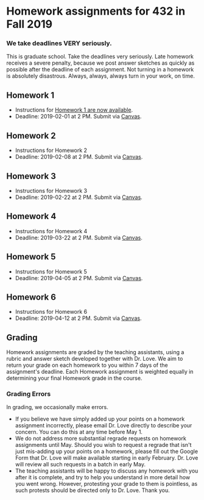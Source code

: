 # Homework assignments for 432 in Fall 2019

### We take deadlines VERY seriously.

This is graduate school. Take the deadlines very seriously. Late homework receives a severe penalty, because we post answer sketches as quickly as possible after the deadline of each assignment. Not turning in a homework is absolutely disastrous. Always, always, always turn in your work, on time.

## Homework 1

- Instructions for [Homework 1 are now available](https://github.com/THOMASELOVE/2019-432/tree/master/homework/homework1).
- Deadline: 2019-02-01 at 2 PM. Submit via [Canvas](https://canvas.case.edu/). 

## Homework 2

- Instructions for Homework 2
- Deadline: 2019-02-08 at 2 PM. Submit via [Canvas](https://canvas.case.edu/).

## Homework 3

- Instructions for Homework 3
- Deadline: 2019-02-22 at 2 PM. Submit via [Canvas](https://canvas.case.edu/).

## Homework 4

- Instructions for Homework 4
- Deadline: 2019-03-22 at 2 PM. Submit via [Canvas](https://canvas.case.edu/).

## Homework 5

- Instructions for Homework 5
- Deadline: 2019-04-05 at 2 PM. Submit via [Canvas](https://canvas.case.edu/).

## Homework 6

- Instructions for Homework 6
- Deadline: 2019-04-12 at 2 PM. Submit via [Canvas](https://canvas.case.edu/).

## Grading

Homework assignments are graded by the teaching assistants, using a rubric and answer sketch developed together with Dr. Love. We aim to return your grade on each homework to you within 7 days of the assignment's deadline. Each Homework assignment is weighted equally in determining your final Homework grade in the course.

### Grading Errors

In grading, we occasionally make errors.

- If you believe we have simply added up your points on a homework assignment incorrectly, please email Dr. Love directly to describe your concern. You can do this at any time before May 1.
- We do not address more substantial regrade requests on homework assignments until May. Should you wish to request a regrade that isn't just mis-adding up your points on a homework, please fill out the Google Form that Dr. Love will make available starting in early February. Dr. Love will review all such requests in a batch in early May.
- The teaching assistants will be happy to discuss any homework with you after it is complete, and try to help you understand in more detail how you went wrong. However, protesting your grade to them is pointless, as such protests should be directed only to Dr. Love. Thank you.

